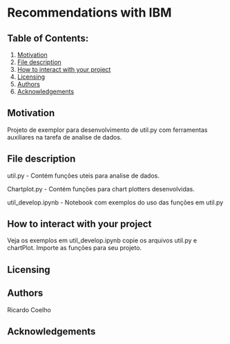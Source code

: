 # Recommendations with IBM

## Table of Contents:

1. [Motivation](#motivation)
2. [File description](#file)
3. [How to interact with your project](#interact)
4. [Licensing](#licensing)
5. [Authors](#author)
6. [Acknowledgements](#ack)

## Motivation <a name="motivation"></a>
Projeto de exemplor para desenvolvimento de util.py com ferramentas auxiliares na tarefa de analise de dados.

## File description <a name="file"></a>
util.py - Contém funções uteis para analise de dados.

Chartplot.py - Contém funções para chart plotters desenvolvidas.

util_develop.ipynb - Notebook com exemplos do uso das funções em util.py

## How to interact with your project <a name="interact"></a>
Veja os exemplos em util_develop.ipynb copie os arquivos util.py e chartPlot. Importe as funções para seu projeto.

## Licensing <a name="licensing"></a>


## Authors <a name="author"></a>
Ricardo Coelho

## Acknowledgements <a name="ack"></a>
